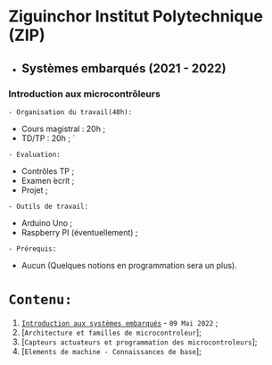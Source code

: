 # Ziguinchor Institut Polytechnique (ZIP)
 * ##  Systèmes embarqués (2021 - 2022) 
###  Introduction aux microcontrôleurs 

``` - Organisation du travail(40h): ```
 * Cours magistral : 20h ;
 * TD/TP : 20h ; ́
 
``` - Evaluation: ```
 * Contrôles TP ;
 * Examen  ́ecrit ;
 * Projet ;
 
``` - Outils de travail: ```
 * Arduino Uno ;
 * Raspberry PI (éventuellement) ;
 
``` - Prérequis: ```
 * Aucun (Quelques notions en programmation sera un plus).
 
 # ``` Contenu: ```
 1. [`Introduction aux systèmes embarqués`](https://github.com/pape-barro/zip/blob/main/Introduction_aux_systemes_embarques.pdf) - ``` 09 Mai 2022 ``` ;
 2. [`Architecture et familles de microcontroleur`];
 3. [`Capteurs actuateurs et programmation des microcontroleurs`];
 4. [`Elements de machine - Connaissances de base`];
